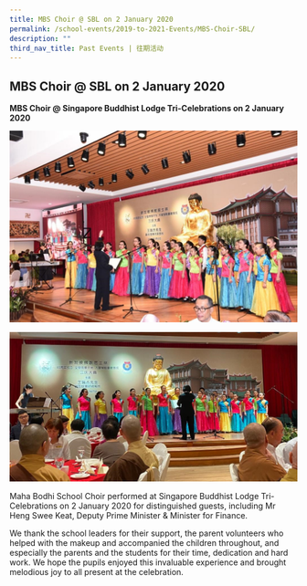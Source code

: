 ```yaml
---
title: MBS Choir @ SBL on 2 January 2020
permalink: /school-events/2019-to-2021-Events/MBS-Choir-SBL/
description: ""
third_nav_title: Past Events | 往期活动
---
```

## MBS Choir @ SBL on 2 January 2020

**MBS Choir @ Singapore Buddhist Lodge Tri-Celebrations on 2 January 2020**

![](/images/SBL.jpeg)

![](/images/SBL-1.jpeg)

Maha Bodhi School Choir performed at Singapore Buddhist Lodge Tri-Celebrations on 2 January 2020 for distinguished guests, including Mr Heng Swee Keat, Deputy Prime Minister & Minister for Finance.

We thank the school leaders for their support, the parent volunteers who helped with the makeup and accompanied the children throughout, and especially the parents and the students for their time, dedication and hard work. We hope the pupils enjoyed this invaluable experience and brought melodious joy to all present at the celebration.